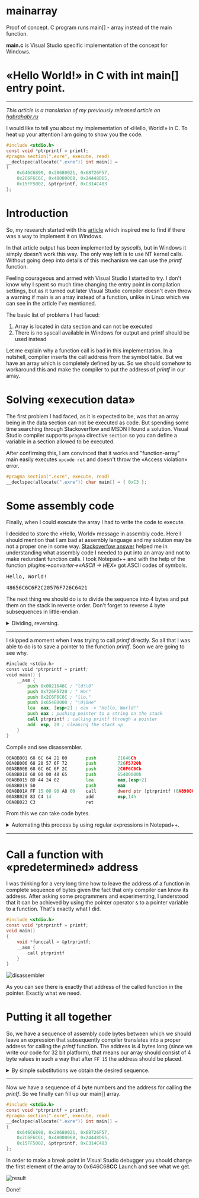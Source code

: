 # mainarray
Proof of concept. C program runs main[] - array instead of the main function.

**main.c** is Visual Studio specific implementation of the concept for Windows.

# «Hello World!» in C with int main[] entry point.
----
_This article is a translation of my previously released article on [habrahabr.ru](https://habrahabr.ru/post/275861/)_

I would like to tell you about my implementation of «Hello, World!» in C. To heat up your attention I am going to show you the code.
```C
#include <stdio.h>
const void *ptrprintf = printf;
#pragma section(".exre", execute, read)
__declspec(allocate(".exre")) int main[] =
{
    0x646C6890, 0x20680021, 0x68726F57,
    0x2C6F6C6C, 0x48000068, 0x24448D65,
    0x15FF5002, &ptrprintf, 0xC314C483
};
```

# Introduction

So, my research started with this [article](https://jroweboy.github.io/c/asm/2015/01/26/when-is-main-not-a-function.html) which inspired me to find if there was a way to implement it on Windows.

In that article output has been implemented by _syscalls_, but in Windows it simply doesn't work this way. The only way left is to use NT kernel calls. Without going deep into details of this mechanism we can use the _printf_ function.

Feeling courageous and armed with Visual Studio I started to try. I don't know why I spent so much time changing the entry point in compilation settings, but as it turned out later Visual Studio compiler doesn't even throw a warning if main is an array instead of a function, unlike in Linux which we can see in the article I've mentioned.

The basic list of problems I had faced:

1. Array is located in data section and can not be executed
2. There is no syscall available in Windows for output and printf should be used instead

Let me explain why a function call is bad in this implementation. In a nutshell, compiler inserts the call address from the symbol table. But we have an array which is completely defined by us. So we should somehow to workaround this and make the compiler to put the address of _printf_ in our array.

# Solving «execution data»

The first problem I had faced, as it is expected to be, was that an array being in the data section can not be executed as code. But spending some time searching through Stackoverflow and MSDN I found a solution. Visual Studio compiler supports `pragma` directive `section` so you can define a variable in a section allowed to be executed.

After confirming this, I am convinced that it works and "function-array" main easily executes `opcode ret` and doesn't throw the «Access violation» error.
```C
#pragma section(".exre", execute, read)
__declspec(allocate(".exre")) char main[] = { 0xC3 };
```
# Some assembly code

Finally, when I could execute the array I had to write the code to execute.

I decided to store the «Hello, World» message in assembly code. Here I should mention that I am bad at assembly language and my solution may be not a proper one in some way. [Stackoverfow answer](http://stackoverflow.com/a/4025307/4109062) helped me in understanding what assembly code I needed to put into an array and not to make redundant function calls.
I took Notepad++ and with the help of the function _plugins->converter->«ASCII -> HEX»_ got ASCII codes of symbols.

<pre>Hello, World!</pre>
<pre>48656C6C6F2C20576F726C6421</pre>

The next thing we should do is to divide the sequence into 4 bytes and put them on the stack in reverse order. Don't forget to reverse 4 byte subsequences in little-endian.

<details><summary>Dividing, reversing.</summary><p>
Null-terminating

   `48656C6C6F2C20576F726C642100`

Dividing into 4 byte hex numbers from the end

   `00004865 6C6C6F2C 20576F72 6C642100`

Reversing in little-endian and reordering the numbers

   `0x0021646C 0x726F5720 0x2C6F6C6C 0x65480000` 
</p></details>

---

I skipped a moment when I was trying to call _printf_ directly. So all that I was able to do is to save a pointer to the function _printf_. Soon we are going to see why.

```asm
#include <stdio.h>
const void *ptrprintf = printf;
void main() {
    __asm {
        push 0x0021646C ; "ld!\0"
        push 0x726F5720 ; " Wor"
        push 0x2C6F6C6C ; "llo," 
        push 0x65480000 ; "\0\0He"
        lea  eax, [esp+2] ; eax -> "Hello, World!"
        push eax ; pushing pointer to a string on the stack 
        call ptrprintf ; calling printf through a pointer
        add  esp, 20 ; cleaning the stack up
    }
}
```
Compile and see disassembler.
```asm
00A8B001 68 6C 64 21 00       push        21646Ch  
00A8B006 68 20 57 6F 72       push        726F5720h  
00A8B00B 68 6C 6C 6F 2C       push        2C6F6C6Ch  
00A8B010 68 00 00 48 65       push        65480000h  
00A8B015 8D 44 24 02          lea         eax,[esp+2]  
00A8B019 50                   push        eax  
00A8B01A FF 15 00 90 A8 00    call        dword ptr [ptrprintf (0A89000h)]  
00A8B020 83 C4 14             add         esp,14h  
00A8B023 C3                   ret  
```
From this we can take code bytes. 

<details>
<summary>Automating this process by using regular expressions in Notepad++.</summary><p>
Regular expression for the text after the code bytes:

<pre> {2} *.*</pre>


Replace matches with nothing to delete.

To remove text before the code bytes I used Notepad++ TextFx plugin:
* Select all lines
* Go to: _TextFX->«TextFx Tools»->«Delete Line Numbers or First Word»_

Once those operations are done we almost have our complete sequence of the code bytes for the array.
```asm
68 6C 64 21 00
68 20 57 6F 72
68 6C 6C 6F 2C
68 00 00 48 65
8D 44 24 02
50
FF 15 00 90 A8 00 ; After `FF 15` bytes, the next 4 bytes should be the address of a function to call
83 C4 14
C3
```
</p></details>

---

# Call a function with «predetermined» address
I was thinking for a very long time how to leave the address of a function in complete sequence of bytes given the fact that only compiler can know its address. After asking some programmers and experimenting, I understood that it can be achieved by using the pointer operator `&` to a pointer variable to a function. That's exactly what I did.
```C
#include <stdio.h>
const void *ptrprintf = printf;
void main()
{
    void *funccall = &ptrprintf;
    __asm {
        call ptrprintf
    }
}
```
![disassembler](https://habrastorage.org/files/07e/374/7de/07e3747dec7841189b0169252c478517.png)

As you can see there is exactly that address of the called function in the pointer. Exactly what we need.

# Putting it all together

So, we have a sequence of assembly code bytes between which we should leave an expression that subsequently compiler translates into a proper address for calling the _printf_ function. The address is 4 bytes long (since we write our code for 32 bit platform), that means our array should consist of 4 byte values in such a way that after `FF 15` the address should be placed.


<details>
<summary>By simple substitutions we obtain the desired sequence.</summary><p>
We take previously obtained sequence of assembly code bytes.
Given the fact that 4 bytes after `FF 15` should be a one value we format the rest of values to it. We complete the missing bytes with the nop operator with opcode 0x90.
    
```asm
90 68 6C 64
21 00 68 20
57 6F 72 68
6C 6C 6F 2C
68 00 00 48
65 8D 44 24 
02 50 FF 15
00 90 A8 00 ; address for calling printf
83 C4 14 C3
```
And again make 4 byte values little-endian. Multiple selection is very useful for moving columns. In Notepad++ you can use <kbd>alt</kbd> + <kbd>shift</kbd> hotkey for multiselection.
```asm
646C6890
20680021
68726F57
2C6F6C6C
48000068
24448D65
15FF5002
00000000 ; address for calling the printf, later will be replaced with an expression
C314C483
```
</p></details>

---
Now we have a sequence of 4 byte numbers and the address for calling the _printf_. So we finally can fill up our main[] array.
```C
#include <stdio.h>
const void *ptrprintf = printf;
#pragma section(".exre", execute, read)
__declspec(allocate(".exre")) int main[] =
{
    0x646C6890, 0x20680021, 0x68726F57,
    0x2C6F6C6C, 0x48000068, 0x24448D65,
    0x15FF5002, &ptrprintf, 0xC314C483
};
```
In order to make a break point in Visual Studio debugger you should change the first element of the array to 0x646C68**CC**
Launch and see what we get.

![result](https://habrastorage.org/files/32f/2e0/8a3/32f2e08a393446bc980c4ed5d19e02e5.png)

Done!

